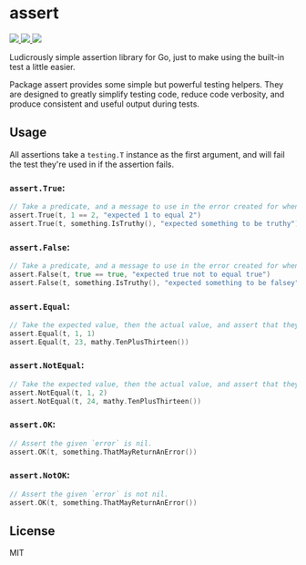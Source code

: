 # assert

<p>
    <a href="https://travis-ci.org/SeerUK/assert">
        <img src="https://api.travis-ci.org/SeerUK/assert.svg?branch=master" />
    </a>
    <a href="https://goreportcard.com/report/github.com/SeerUK/assert">
        <img src="https://goreportcard.com/badge/github.com/SeerUK/assert" />
    </a>
    <a href="https://github.com/SeerUK/assert/releases">
        <img src="https://img.shields.io/github/release/SeerUK/assert.svg" />
    </a>
</p>

Ludicrously simple assertion library for Go, just to make using the built-in test a little easier.

Package assert provides some simple but powerful testing helpers. They are designed to greatly
simplify testing code, reduce code verbosity, and produce consistent and useful output during tests.

## Usage

All assertions take a `testing.T` instance as the first argument, and will fail the test they're
used in if the assertion fails.

### `assert.True`:

```go
// Take a predicate, and a message to use in the error created for when the predicate is not truthy.
assert.True(t, 1 == 2, "expected 1 to equal 2")
assert.True(t, something.IsTruthy(), "expected something to be truthy")
```

### `assert.False`:

```go
// Take a predicate, and a message to use in the error created for when the predicate is not falsey.
assert.False(t, true == true, "expected true not to equal true")
assert.False(t, something.IsTruthy(), "expected something to be falsey")
```

### `assert.Equal`:

```go
// Take the expected value, then the actual value, and assert that they are equal.
assert.Equal(t, 1, 1)
assert.Equal(t, 23, mathy.TenPlusThirteen())
```

### `assert.NotEqual`:

```go
// Take the expected value, then the actual value, and assert that they are not equal.
assert.NotEqual(t, 1, 2)
assert.NotEqual(t, 24, mathy.TenPlusThirteen())
```

### `assert.OK`:

```go
// Assert the given `error` is nil.
assert.OK(t, something.ThatMayReturnAnError())
```

### `assert.NotOK`:

```go
// Assert the given `error` is not nil.
assert.OK(t, something.ThatMayReturnAnError())
```

## License

MIT
